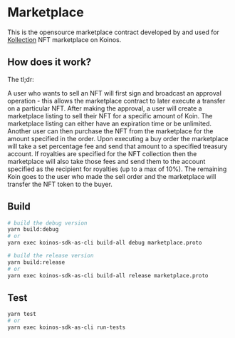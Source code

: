 # Marketplace

This is the opensource marketplace contract developed by and used for [Kollection](https://kollection.app) NFT marketplace on Koinos.

## How does it work?

The tl;dr:

A user who wants to sell an NFT will first sign and broadcast an approval operation - this allows the marketplace contract to later execute a transfer on a particular NFT. After making the approval, a user will create a marketplace listing to sell their NFT for a specific amount of Koin. The marketplace listing can either have an expiration time or be unlimited. Another user can then purchase the NFT from the marketplace for the amount specified in the order. Upon executing a buy order the marketplace will take a set percentage fee and send that amount to a specified treasury account. If royalties are specified for the NFT collection then the marketplace will also take those fees and send them to the account specified as the recipient for royalties (up to a max of 10%). The remaining Koin goes to the user who made the sell order and the marketplace will transfer the NFT token to the buyer.

## Build
```sh
# build the debug version
yarn build:debug
# or
yarn exec koinos-sdk-as-cli build-all debug marketplace.proto 

# build the release version
yarn build:release
# or
yarn exec koinos-sdk-as-cli build-all release marketplace.proto 
```

## Test
```sh
yarn test
# or
yarn exec koinos-sdk-as-cli run-tests
```